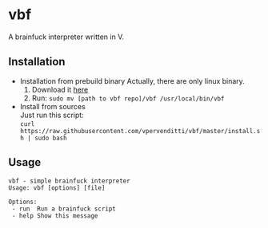 # vbf
A brainfuck interpreter written in V.
## Installation
* Installation from prebuild binary
    Actually, there are only linux binary. 
    1. Download it [here](https://github.com/vpervenditti/vbf/releases)
    2. Run:
        `sudo mv [path to vbf repo]/vbf /usr/local/bin/vbf`
* Install from sources  
    Just run this script:  
        `curl https://raw.githubusercontent.com/vpervenditti/vbf/master/install.sh | sudo bash`
## Usage
```
vbf - simple brainfuck interpreter
Usage: vbf [options] [file]

Options:
 - run  Run a brainfuck script
 - help Show this message
```
